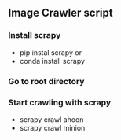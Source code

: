 ## Image Crawler script
### Install scrapy 
  - pip instal scrapy or
  - conda install scrapy
  
### Go to root directory
### Start crawling with scrapy
  - scrapy crawl ahoon
  - scrapy crawl minion
